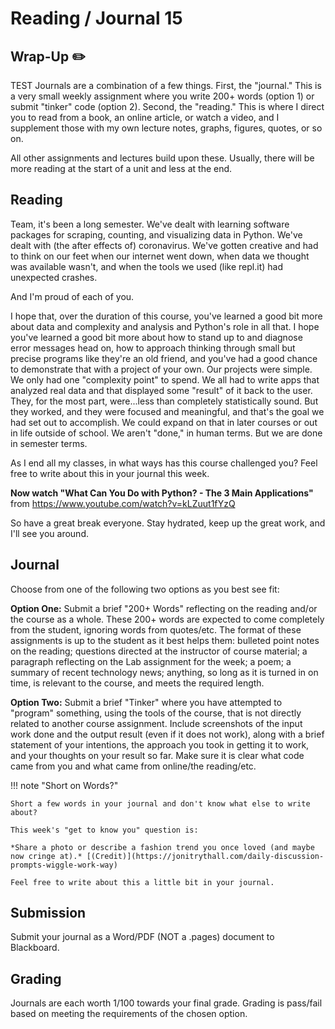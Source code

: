 # Reading / Journal 15

## Wrap-Up ✏️

TEST Journals are a combination of a few things. First, the "journal." This is a very small weekly assignment where you write 200+ words (option 1) or submit  "tinker" code (option 2). Second, the "reading." This is where I direct you to read from a book, an online article, or watch a video, and I supplement those with my own lecture notes, graphs, figures, quotes, or so on.

All other assignments and lectures build upon these. Usually, there will be more reading at the start of a unit and less at the end.

## Reading

Team, it's been a long semester. We've dealt with learning software packages for scraping, counting, and visualizing data in Python. We've dealt with (the after effects of) coronavirus. We've gotten creative and had to think on our feet when our internet went down, when data we thought was available wasn't, and when the tools we used (like repl.it) had unexpected crashes.

And I'm proud of each of you.

I hope that, over the duration of this course, you've learned a good bit more about data and complexity and analysis and Python's role in all that. I hope you've learned a good bit more about how to stand up to and diagnose error messages head on, how to approach thinking through small but precise programs like they're an old friend, and you've had a good chance to demonstrate that with a project of your own. Our projects were simple. We only had one "complexity point" to spend. We all had to write apps that analyzed real data and that displayed some "result" of it back to the user. They, for the most part, were...less than completely statistically sound. But they worked, and they were focused and meaningful, and that's the goal we had set out to accomplish. We could expand on that in later courses or out in life outside of school. We aren't "done," in human terms. But we are done in semester terms.

As I end all my classes, in what ways has this course challenged you? Feel free to write about this in your journal this week.

**Now watch "What Can You Do with Python? - The 3 Main Applications"** from <https://www.youtube.com/watch?v=kLZuut1fYzQ>

So have a great break everyone. Stay hydrated, keep up the great work, and I'll see you around.

## Journal

Choose from one of the following two options as you best see fit:

**Option One:** Submit a brief "200+ Words" reflecting on the reading and/or the course as a whole. These 200+ words are expected to come completely from the student, ignoring words from quotes/etc. The format of these assignments is up to the student as it best helps them: bulleted point notes on the reading; questions directed at the instructor of course material; a paragraph reflecting on the Lab assignment for the week; a poem; a summary of recent technology news; anything, so long as it is turned in on time, is relevant to the course, and meets the required length. 

**Option Two:** Submit a brief "Tinker" where you have attempted to "program" something, using the tools of the course, that is not directly related to another course assignment. Include screenshots of the input work done and the output result (even if it does not work), along with a brief statement of your intentions, the approach you took in getting it to work, and your thoughts on your result so far. Make sure it is clear what code came from you and what came from online/the reading/etc.

!!! note "Short on Words?"
    
    Short a few words in your journal and don't know what else to write about?

    This week's "get to know you" question is:

    *Share a photo or describe a fashion trend you once loved (and maybe now cringe at).* [(Credit)](https://jonitrythall.com/daily-discussion-prompts-wiggle-work-way)

    Feel free to write about this a little bit in your journal.

## Submission

Submit your journal as a Word/PDF (NOT a .pages) document to Blackboard.

## Grading

Journals are each worth 1/100 towards your final grade. Grading is pass/fail based on meeting the requirements of the chosen option.
